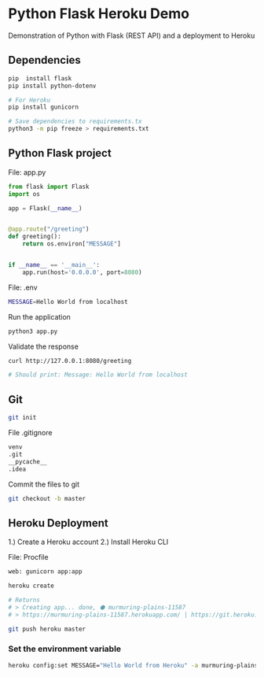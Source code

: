 # Python Flask Heroku Demo

Demonstration of Python with Flask (REST API) and a deployment to Heroku

## Dependencies

```bash
pip  install flask
pip install python-dotenv

# For Heroku
pip install gunicorn

# Save dependencies to requirements.tx
python3 -m pip freeze > requirements.txt
```

## Python Flask project

File: app.py
```python
from flask import Flask
import os

app = Flask(__name__)


@app.route("/greeting")
def greeting():
    return os.environ["MESSAGE"]


if __name__ == '__main__':
    app.run(host='0.0.0.0', port=8080)
```

File: .env
```bash
MESSAGE=Hello World from localhost
```

Run the application
```bash
python3 app.py
```

Validate the response
```bash
curl http://127.0.0.1:8080/greeting

# Should print: Message: Hello World from localhost
```

## Git

```bash
git init
```

File .gitignore
```bash
venv
.git
__pycache__
.idea
```

Commit the files to git

```bash
git checkout -b master
```

## Heroku Deployment

1.) Create a Heroku account
2.) Install Heroku CLI

File: Procfile
```bash
web: gunicorn app:app
```

```bash
heroku create

# Returns
# > Creating app... done, ⬢ murmuring-plains-11587
# > https://murmuring-plains-11587.herokuapp.com/ | https://git.heroku.com/murmuring-plains-11587.git

git push heroku master
```

### Set the environment variable

```bash
heroku config:set MESSAGE="Hello World from Heroku" -a murmuring-plains-11587
```

